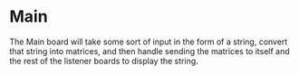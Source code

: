 # Main

The Main board will take some sort of input in the form of a string,
convert that string into matrices, and then handle sending the 
matrices to itself and the rest of the listener boards to display the string.

